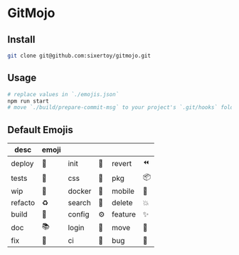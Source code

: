 # GitMojo

## Install

```bash
git clone git@github.com:sixertoy/gitmojo.git
```

## Usage

```bash
# replace values in `./emojis.json`
npm run start
# move `./build/prepare-commit-msg` to your project's `.git/hooks` folder
```

## Default Emojis

| desc    | emoji            |        |                          |         |            |
| ------- | ---------------- | ------ | ------------------------ | ------- | ---------- |
| deploy  | :rocket:         | init   | :tada:                   | revert  | :rewind:   |
| tests   | :robot:          | css    | :art:                    | pkg     | :package:  |
| wip     | :construction:   | docker | :whale:                  | mobile  | :iphone:   |
| refacto | :recycle:        | search | :mag_right:              | delete  | :boom:     |
| build   | :hammer:         | config | :gear:                   | feature | :sparkles: |
| doc     | :books:          | login  | :key:                    | move    | :truck:    |
| fix     | :rotating_light: | ci     | :vertical_traffic_light: | bug     | :bug:      |
